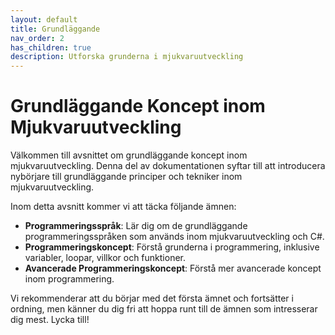 ```yaml
---
layout: default
title: Grundläggande
nav_order: 2
has_children: true
description: Utforska grunderna i mjukvaruutveckling
---
```

# Grundläggande Koncept inom Mjukvaruutveckling

Välkommen till avsnittet om grundläggande koncept inom mjukvaruutveckling. Denna del av dokumentationen syftar till att introducera nybörjare till grundläggande principer och tekniker inom mjukvaruutveckling.

Inom detta avsnitt kommer vi att täcka följande ämnen:

- **Programmeringsspråk**: Lär dig om de grundläggande programmeringsspråken som används inom mjukvaruutveckling och C#.
- **Programmeringskoncept**: Förstå grunderna i programmering, inklusive variabler, loopar, villkor och funktioner.
- **Avancerade Programmeringskoncept**: Förstå mer avancerade koncept inom programmering.


Vi rekommenderar att du börjar med det första ämnet och fortsätter i ordning, men känner du dig fri att hoppa runt till de ämnen som intresserar dig mest. Lycka till!
